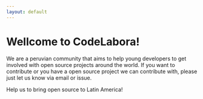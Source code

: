 ```yaml
---
layout: default
---
```


# [](#header-1) Wellcome to CodeLabora!

We are a peruvian community that aims to help young developers to get involved with open source projects around the world. If you want to contribute or you have a open source project we can contribute with, please just let us know via email or issue. 

Help us to bring open source to Latin America!
